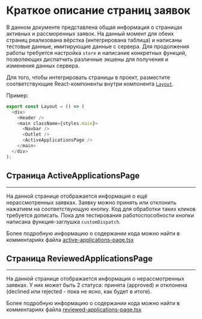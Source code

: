 # Краткое описание страниц заявок

В данном документе представлена общая информация о страницах активных и рассморенных заявок. На данный момент для обеих страниц реализована вёрстка (интегрирована таблица) и написаны тестовые данные, имитирующие данные с сервера. Для продолжения работы требуется настройка `store` и написание конкретных функций, позволяющих диспатчить различные экшены для получения и изменения данных сервера.

Для того, чтобы интегрировать страницы в проект, разместите соответствующие React-компоненты внутри компонента [`Layout`](../../components/layout/layout.tsx).

Пример:

```javascript
export const Layout = () => (
  <div>
    <Header />
    <main className={styles.main}>
      <Navbar />
      <Outlet />
      <ActiveApplicationsPage />
    </main>
  </div>
);
```

## Страница ActiveApplicationsPage
---
На данной странице отображается информация о ещё нерассмотренных заявках. Заявку можно принять или отклонить нажатием на соответствующую кнопку. Код для обработки таких кликов требуется дописать. Пока для тестирования работоспособности кнопки написана функция-заглушка `customDispatch`.

Более подробную информацию о содержании кода можно найти в комментариях файла [active-applications-page.tsx](../../pages/active-applications-page/active-applications-page.tsx)

## Страница ReviewedApplicationsPage
---

На данной странице отображается информация о нерассмотренных заявках. У них может быть 2 статуса: принята (approved) и отклонена (declined или rejected - пока не ясно, как будет в итоге). 

Более подробную информацию о содержании кода можно найти в комментариях файла [reviewed-applications-page.tsx](../../pages//reviewed-applications-page/reviewed-applications-page.tsx)
